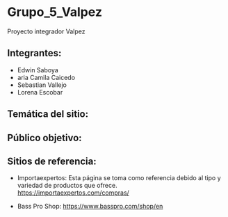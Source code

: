 # Grupo_5_Valpez
Proyecto integrador Valpez

## Integrantes:
- Edwin Saboya
- aria Camila Caicedo
- Sebastian Vallejo
- Lorena Escobar

## Temática del sitio: 

## Público objetivo:

## Sitios de referencia:
- Importaexpertos: Esta página se toma como referencia debido al tipo y variedad de productos que ofrece.
https://importaexpertos.com/compras/

- Bass Pro Shop: 
https://www.basspro.com/shop/en


